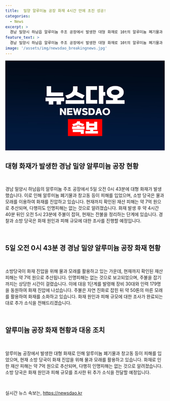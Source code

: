 ```yaml
---
title:  밀양 알루미늄 공장 화재 4시간 만에 초진 성공!
categories:
  - News
excerpt: >
  경남 밀양시 하남읍 알루미늄 주조 공장에서 발생한 대형 화재로 10t의 알루미늄 폐기물과 창고 등이 소실되었다. 다행히 인명피해는 없었으나 7억 원 가량의 재산 피해가 발생했다. 소방당국은 2차 폭발 우려로 치열한 진화작업을 벌였고, 드디어 4시간 40분 뒤에 주불을 잡았다. 현재는 잔불을 정리 중이며 알루미늄으로 인한 2차 폭발 우려를 대비해 마른 모래를 활용 중이다. 경찰과 소방 당국은 원인 조사에 나서고 있다.
feature_text: >
  경남 밀양시 하남읍 알루미늄 주조 공장에서 발생한 대형 화재로 10t의 알루미늄 폐기물과 창고 등이 소실되었다. 다행히 인명피해는 없었으나 7억 원 가량의 재산 피해가 발생했다. 소방당국은 2차 폭발 우려로 치열한 진화작업을 벌였고, 드디어 4시간 40분 뒤에 주불을 잡았다. 현재는 잔불을 정리 중이며 알루미늄으로 인한 2차 폭발 우려를 대비해 마른 모래를 활용 중이다. 경찰과 소방 당국은 원인 조사에 나서고 있다.
image: '/assets/img/newsdao_breakingnews.jpg'
---
```


<p><img src="/assets/img/newsdao_breakingnews.jpg" alt="bookingtag 속보" /></p>

<h2 data-ke-size="size26">대형 화재가 발생한 경남 밀양 알루미늄 공장 현황</h2>

<p data-ke-size="size16">&nbsp;</p>

<p>경남 밀양시 하남읍의 알루미늄 주조 공장에서 5일 오전 0시 43분에 대형 화재가 발생했습니다. 이로 인해 알루미늄 폐기물과 창고동 등이 피해를 입었으며, 소방 당국은 물과 모래를 이용하여 화재를 진압하고 있습니다. 현재까지 확인된 재산 피해는 약 7억 원으로 추산되며, 다행히도 인명피해는 없는 것으로 알려졌습니다. 화재 발생 후 약 4시간 40분 뒤인 오전 5시 23분에 주불이 잡혀, 현재는 잔불을 정리하는 단계에 있습니다. 경찰과 소방 당국은 화재 원인과 피해 규모에 대한 조사를 진행할 예정입니다.</p>

<p data-ke-size="size16">&nbsp;</p>

<h2 data-ke-size="size24">5일 오전 0시 43분 경 경남 밀양 알루미늄 공장 화재 현황</h2>

<p data-ke-size="size16">&nbsp;</p>

<p>소방당국이 화재 진압을 위해 물과 모래를 활용하고 있는 가운데, 현재까지 확인된 재산 피해는 약 7억 원으로 추산됩니다. 인명피해는 없는 것으로 보고되었으며, 주불을 잡기까지는 상당한 시간이 걸렸습니다. 이에 대응 1단계를 발령해 장비 30대와 인력 179명을 동원하여 화재 진압에 나섰습니다. 주불은 자연 진화로 잡힌 뒤 약 50톤의 마른 모래를 활용하여 화재를 소화하고 있습니다. 화재 원인과 피해 규모에 대한 조사가 완료되는 대로 추가 소식을 전해드리겠습니다.</p>

<p data-ke-size="size16">&nbsp;</p>

<h2 data-ke-size="size24">알루미늄 공장 화재 현황과 대응 조치</h2>

<p data-ke-size="size16">&nbsp;</p>

<p>알루미늄 공장에서 발생한 대형 화재로 인해 알루미늄 폐기물과 창고동 등이 피해를 입었으며, 현재 소방 당국이 화재 진압을 위해 물과 모래를 활용하고 있습니다. 화재로 인한 재산 피해는 약 7억 원으로 추산되며, 다행히 인명피해는 없는 것으로 알려졌습니다. 소방 당국은 화재 원인과 피해 규모를 조사한 뒤 추가 소식을 전달할 예정입니다.</p>

<p data-ke-size="size16">&nbsp;</p>
실시간 뉴스 속보는, <a href="https://newsdao.kr" rel="dofollow">https://newsdao.kr</a>


